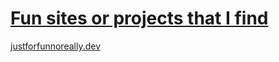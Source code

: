 # [Fun sites or projects that I find](https://binarydigitcodes.github.io/FunStuff/)

[justforfunnoreally.dev](https://justforfunnoreally.dev/)


